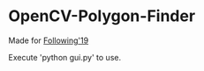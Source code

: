 # OpenCV-Polygon-Finder
Made for [Following'19](https://drive.google.com/file/d/1tJxB_9sUbZ9zqoIb6Ko9ERyBcSiUiWkY/view?usp=sharing)

Execute 'python gui.py' to use.
